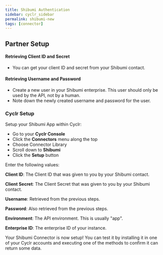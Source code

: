 ```yaml
---
title: Shibumi Authentication
sidebar: cyclr_sidebar
permalink: shibumi-new
tags: [connector]
---
```


## Partner Setup

#### Retrieving Client ID and Secret
* You can get your client ID and secret from your Shibumi contact.

#### Retrieving Username and Password
* Create a new user in your Shibumi enterprise. This user should only be used by the API, not by a human.
* Note down the newly created username and password for the user.

### Cyclr Setup

Setup your Shibumi App within Cyclr:

*   Go to your **Cyclr Console**
*   Click the **Connectors** menu along the top
*   Choose Connector Library
*   Scroll down to **Shibumi**
*   Click the **Setup** button

Enter the following values:

**Client ID**: The Client ID that was given to you by your Shibumi contact.

**Client Secret**:  The Client Secret that was given to you by your Shibumi contact.

**Username**: Retrieved from the previous steps.

**Password**: Also retrieved from the previous steps.

**Environment**: The API environment. This is usually "app".

**Enterprise ID**: The enterprise ID of your instance.


Your Shibumi Connector is now setup! You can test it by installing it in one of your Cyclr accounts and executing one of the methods to confirm it can return some data.
